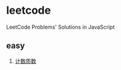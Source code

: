 # leetcode

LeetCode Problems' Solutions in JavaScript

## easy

1.  [计数质数](./easy/countPrimes/countPrimis.js)

